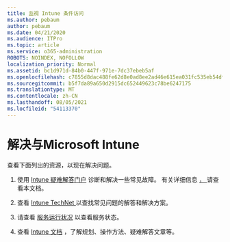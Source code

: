 ```yaml
---
title: 监视 Intune 条件访问
ms.author: pebaum
author: pebaum
ms.date: 04/21/2020
ms.audience: ITPro
ms.topic: article
ms.service: o365-administration
ROBOTS: NOINDEX, NOFOLLOW
localization_priority: Normal
ms.assetid: bc1d971d-84b0-447f-971e-7dc37ebeb5af
ms.openlocfilehash: c7855d8dac488fe62d8e0ad8ee2ad46e615ea031fc535eb54dfde9512c8921ea
ms.sourcegitcommit: b5f7da89a650d2915dc652449623c78be6247175
ms.translationtype: MT
ms.contentlocale: zh-CN
ms.lasthandoff: 08/05/2021
ms.locfileid: "54113370"
---
```

# <a name="troubleshoot-issues-with-microsoft-intune"></a>解决与Microsoft Intune

查看下面列出的资源，以现在解决问题。
  
1. 使用 [Intune 疑难解答门户](https://devicemanagement.microsoft.com/#blade/Microsoft_Intune_DeviceSettings/TroubleshootBlade) 诊断和解决一些常见故障。 有关详细信息 [， ](https://docs.microsoft.com/intune/help-desk-operators)请查看本文档。
    
2. 查看 [Intune TechNet ](https://social.technet.microsoft.com/forums/home?forum=microsoftintuneprod)以查找常见问题的解答和解决方案。
    
3. 请查看 [服务运行状况](https://portal.office.com/AdminPortal/Home#/servicehealth) 以查看服务状态。 
    
4. 查看 [Intune 文档](https://docs.microsoft.com/intune/) ，了解规划、操作方法、疑难解答文章等。 
    

